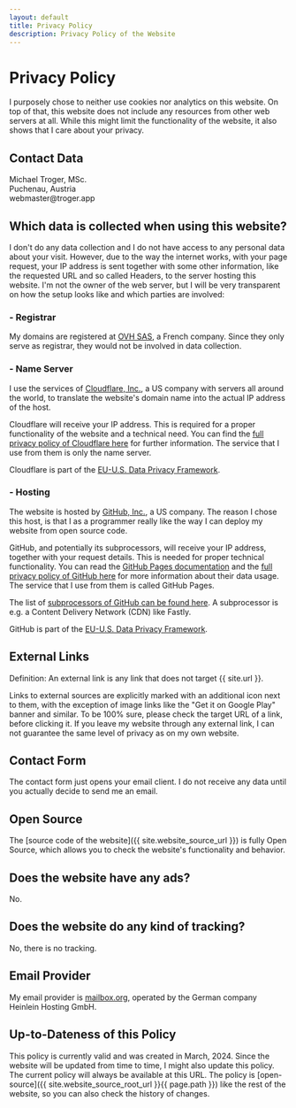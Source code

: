 ```yaml
---
layout: default
title: Privacy Policy
description: Privacy Policy of the Website
---
```

# Privacy Policy

I purposely chose to neither use cookies nor analytics on this website.
On top of that, this website does not include any resources from other web servers at all. 
While this might limit the functionality of the website, it also shows that I care about your privacy.

## Contact Data
Michael Troger, MSc.  
Puchenau, Austria  
&#119;&#101;&#98;&#109;&#97;&#115;&#116;&#101;&#114;&#64;&#116;&#114;&#111;&#103;&#101;&#114;&#46;&#97;&#112;&#112;
  
## Which data is collected when using this website?
I don't do any data collection and I do not have access to any personal data about your visit. 
However, due to the way the internet works, with your page request, your IP address is sent together with some other information, like the requested URL and so called Headers, to the server hosting this website.
I'm not the owner of the web server, but I will be very transparent on how the setup looks like and which parties are involved:

### - Registrar
My domains are registered at [OVH SAS](https://www.ovhcloud.com), a French company.
Since they only serve as registrar, they would not be involved in data collection.

### - Name Server
I use the services of [Cloudflare, Inc.](https://www.cloudflare.com), a US company with servers all around the world,
to translate the website's domain name into the actual IP address of the host.

Cloudflare will receive your IP address. This is required for a proper functionality of the website and a technical need.
You can find the [full privacy policy of Cloudflare here](https://www.cloudflare.com/privacypolicy/) for further information.
The service that I use from them is only the name server.

Cloudflare is part of the [EU-U.S. Data Privacy Framework](https://www.dataprivacyframework.gov).

### - Hosting
The website is hosted by [GitHub, Inc.](https://github.com), a US company.
The reason I chose this host, is that I as a programmer really like the way I can deploy my website from open source code.

GitHub, and potentially its subprocessors, will receive your IP address, together with your request details. This is needed for proper technical functionality.
You can read the [GitHub Pages documentation](https://docs.github.com/en/pages/getting-started-with-github-pages/about-github-pages#data-collection)
and the [full privacy policy of GitHub here](https://docs.github.com/en/site-policy/privacy-policies/github-general-privacy-statement)
for more information about their data usage. 
The service that I use from them is called GitHub Pages.

The list of [subprocessors of GitHub can be found here](https://docs.github.com/en/site-policy/privacy-policies/github-subprocessors). A subprocessor is e.g. a Content Delivery Network (CDN) like Fastly.

GitHub is part of the [EU-U.S. Data Privacy Framework](https://www.dataprivacyframework.gov).

## External Links
Definition: An external link is any link that does not target {{ site.url }}.

Links to external sources are explicitly marked with an additional icon next to them,
with the exception of image links like the "Get it on Google Play" banner and similar.
To be 100% sure, please check the target URL of a link, before clicking it.
If you leave my website through any external link, I can not guarantee the same level of privacy as on my own website.

## Contact Form
The contact form just opens your email client. I do not receive any data until you actually decide to send me an email.

## Open Source
The [source code of the website]({{ site.website_source_url }}) is fully Open Source, which allows you to check the website's functionality and behavior.

## Does the website have any ads?
No.

## Does the website do any kind of tracking?
No, there is no tracking.

## Email Provider
My email provider is [mailbox.org](https://mailbox.org), operated by the German company Heinlein Hosting GmbH.

## Up-to-Dateness of this Policy
This policy is currently valid and was created in March, 2024. Since the website will be updated from time to time, I might also update this policy.
The current policy will always be available at this URL. The policy is [open-source]({{ site.website_source_root_url }}{{ page.path }}) like the rest of the website, so you can also check the history of changes.
